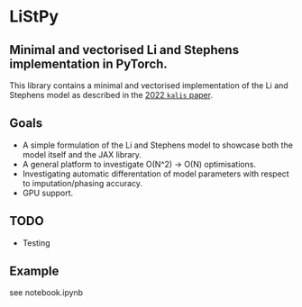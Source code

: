 # LiStPy
## Minimal and vectorised Li and Stephens implementation in PyTorch.

This library contains a minimal and vectorised implementation of the Li and Stephens model as described in the [2022 `kalis` paper](https://arxiv.org/abs/2212.11403). 

## Goals
- A simple formulation of the Li and Stephens model to showcase both the model itself and the JAX library.
- A general platform to investigate O(N^2) -> O(N) optimisations.
- Investigating automatic differentation of model parameters with respect to imputation/phasing accuracy.
- GPU support.

## TODO
- Testing

## Example

see notebook.ipynb
